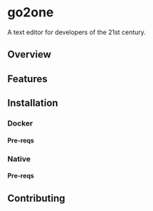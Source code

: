 # go2one

A text editor for developers of the 21st century.

## Overview

## Features

## Installation

### Docker

#### Pre-reqs

### Native

#### Pre-reqs

## Contributing
